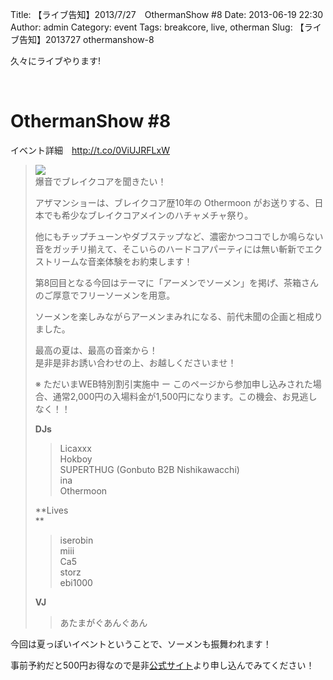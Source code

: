 Title: 【ライブ告知】2013/7/27　OthermanShow #8
Date: 2013-06-19 22:30
Author: admin
Category: event
Tags: breakcore, live, otherman
Slug: 【ライブ告知】2013727 othermanshow-8

久々にライブやります!

 

OthermanShow \#8
================

イベント詳細　http://t.co/0ViUJRFLxW

> ![](http://peatix.com.new.s3.amazonaws.com/event/13249/cover-t20CsDBOyt0iEdW8cVNd3AuRUKMutlsC.jpeg)  
>  爆音でブレイクコアを聞きたい！
>
> アザマンショーは、ブレイクコア歴10年の Othermoon
> がお送りする、日本でも希少なブレイクコアメインのハチャメチャ祭り。  
>
> 他にもチップチューンやダブステップなど、濃密かつココでしか鳴らない音をガッチリ揃えて、そこいらのハードコアパーティには無い斬新でエクストリームな音楽体験をお約束します！
>
> 第8回目となる今回はテーマに「アーメンでソーメン」を掲げ、茶箱さんのご厚意でフリーソーメンを用意。  
>
> ソーメンを楽しみながらアーメンまみれになる、前代未聞の企画と相成りました。
>
> 最高の夏は、最高の音楽から！  
>  是非是非お誘い合わせの上、お越しくださいませ！
>
> ※ ただいまWEB特別割引実施中 ー
> このページから参加申し込みされた場合、通常2,000円の入場料金が1,500円になります。この機会、お見逃しなく！！
>
> **DJs**
>
> > Licaxxx  
> >  Hokboy  
> >  SUPERTHUG (Gonbuto B2B Nishikawacchi)  
> >  ina  
> >  Othermoon
>
> **Lives  
> **
>
> > iserobin  
> >  miii  
> >  Ca5  
> >  storz  
> >  ebi1000
>
> **VJ**
>
> > あたまがぐあんぐあん

今回は夏っぽいイベントということで、ソーメンも振舞われます！

事前予約だと500円お得なので是非[公式サイト](http://t.co/0ViUJRFLxW)より申し込んでみてください！
